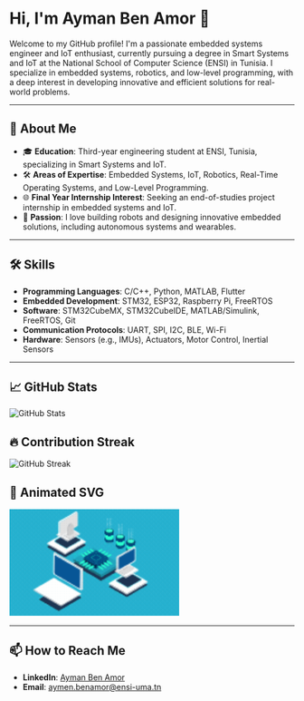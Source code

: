 # Hi, I'm Ayman Ben Amor 👋

Welcome to my GitHub profile! I'm a passionate embedded systems engineer and IoT enthusiast, currently pursuing a degree in Smart Systems and IoT at the National School of Computer Science (ENSI) in Tunisia. I specialize in embedded systems, robotics, and low-level programming, with a deep interest in developing innovative and efficient solutions for real-world problems.

---

## 🌟 About Me

- 🎓 **Education**: Third-year engineering student at ENSI, Tunisia, specializing in Smart Systems and IoT.
- 🛠 **Areas of Expertise**: Embedded Systems, IoT, Robotics, Real-Time Operating Systems, and Low-Level Programming.
- 🌐 **Final Year Internship Interest**: Seeking an end-of-studies project internship in embedded systems and IoT.
- 🎉 **Passion**: I love building robots and designing innovative embedded solutions, including autonomous systems and wearables.

---

## 🛠 Skills

- **Programming Languages**: C/C++, Python, MATLAB, Flutter
- **Embedded Development**: STM32, ESP32, Raspberry Pi, FreeRTOS
- **Software**: STM32CubeMX, STM32CubeIDE, MATLAB/Simulink, FreeRTOS, Git
- **Communication Protocols**: UART, SPI, I2C, BLE, Wi-Fi
- **Hardware**: Sensors (e.g., IMUs), Actuators, Motor Control, Inertial Sensors

---

## 📈 GitHub Stats
![GitHub Stats](https://github-readme-stats.vercel.app/api?username=AymanBenAmor&show_icons=true&theme=radical)

## 🔥 Contribution Streak
![GitHub Streak](https://streak-stats.demolab.com/?user=AymanBenAmor&theme=dark)

## 🎨 Animated SVG
<p>
  <img src="Animation.gif" alt="Animated SVG Example" width="300" height="auto">
</p>



---

## 📫 How to Reach Me
- **LinkedIn**: [Ayman Ben Amor](https://www.linkedin.com/in/ayman-ben-amor/)
- **Email**: aymen.benamor@ensi-uma.tn

